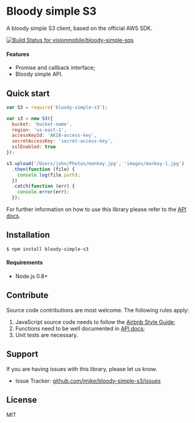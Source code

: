 # Bloody simple S3

A bloody simple S3 client, based on the official AWS SDK.

[ ![Build Status for visionmobile/bloody-simple-sqs](https://codeship.com/projects/ce3c9d80-bb71-0132-8afa-3ee0b98d9f7e/status?branch=master)](https://codeship.com/projects/72166)

#### Features

* Promise and callback interface;
* Bloody simple API.

## Quick start

```javascript
var S3 = require('bloody-simple-s3');

var s3 = new S3({
  bucket: 'bucket-name',
  region: 'us-east-1',
  accessKeyId: 'AKIA-access-key',
  secretAccessKey: 'secret-access-key',
  sslEnabled: true
});

s3.upload('/Users/john/Photos/monkey.jpg', 'images/monkey-1.jpg')
  .then(function (file) {
    console.log(file.path);
  })
  .catch(function (err) {
    console.error(err);
  });
```

For further information on how to use this library please refer to the [API docs](https://github.com/jmike/bloody-simple-s3/blob/master/docs/API.md).

## Installation

```
$ npm install bloody-simple-s3
```

#### Requirements

* Node.js 0.8+

## Contribute

Source code contributions are most welcome. The following rules apply:

1. JavaScript source code needs to follow the [Airbnb Style Guide](https://github.com/airbnb/javascript);
2. Functions need to be well documented in [API docs](https://github.com/jmike/bloody-simple-s3/blob/master/docs/API.md);
3. Unit tests are necessary.

## Support

If you are having issues with this library, please let us know.

* Issue Tracker: [github.com/jmike/bloody-simple-s3/issues](https://github.com/jmike/bloody-simple-s3/issues)

## License

MIT
